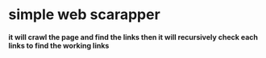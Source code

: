 # simple web scarapper
#### it will crawl the page and find the links then it will recursively check each links to find the working links